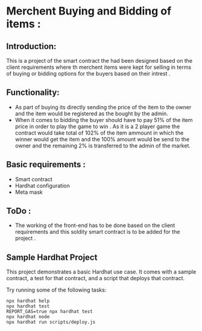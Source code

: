 # Merchent Buying and Bidding of items :
## Introduction:
This is a project of the smart contract the had been designed based on the client requirements where th merchent items were kept for selling in terms of buying or bidding options for the buyers based on their intrest .

## Functionality:
- As part of buying its directly sending the price of the item to the owner and the item would be registered as the bought by the admin.
- When it comes to bidding the buyer should have to pay 51% of the item price in order to play the game to win . As it is a 2 player game the contract would take total of 102% of the item ammount in which the winner would get the item and the 100% amount would be send to the owner and the remaining 2% is transferred to the admin of the market.

## Basic requirements :
- Smart contract 
- Hardhat configuration 
- Meta mask 

## ToDo :
- The working of the front-end has to be done based on the client requirements and this soldity smart contract is to be added for the project . 

## Sample Hardhat Project

This project demonstrates a basic Hardhat use case. It comes with a sample contract, a test for that contract, and a script that deploys that contract.

Try running some of the following tasks:

```shell
npx hardhat help
npx hardhat test
REPORT_GAS=true npx hardhat test
npx hardhat node
npx hardhat run scripts/deploy.js
```
